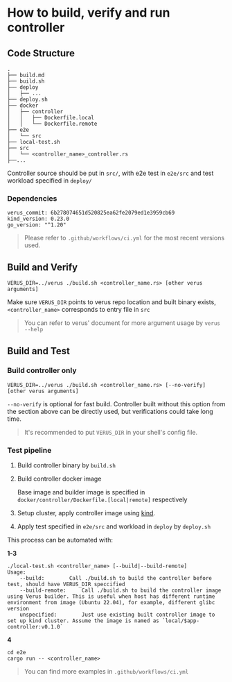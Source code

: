 # How to build, verify and run controller

## Code Structure

```
.
├── build.md
├── build.sh
├── deploy
│   ├── ...
├── deploy.sh
├── docker
│   ├── controller
│   │   ├── Dockerfile.local
│   │   └── Dockerfile.remote
├── e2e
│   └── src
├── local-test.sh
├── src
│   └── <controller_name>_controller.rs
├──...
```

Controller source should be put in `src/`, with e2e test in `e2e/src` and test workload specified in `deploy/`

### Dependencies

```
verus_commit: 6b278074651d520825ea62fe2079ed1e3959cb69
kind_version: 0.23.0
go_version: "^1.20"
```

> Please refer to `.github/workflows/ci.yml` for the most recent versions used.

## Build and Verify

 `VERUS_DIR=../verus ./build.sh <controller_name.rs> [other verus arguments]` 

Make sure `VERUS_DIR` points to verus repo location and built binary exists, `<controller_name>` corresponds to entry file in `src`

> You can refer to verus' document for more argument usage by `verus --help`

## Build and Test

### Build controller only

`VERUS_DIR=../verus ./build.sh <controller_name.rs> [--no-verify] [other verus arguments]`

`--no-verify` is optional for fast build. Controller built without this option from the section above can be directly used, but verifications could take long time.

> It's recommended to put `VERUS_DIR` in your shell's config file.

### Test pipeline

1. Build controller binary by `build.sh`
2. Build controller docker image

   Base image and builder image is specified in `docker/controller/Dockerfile.[local|remote]` respectively
3. Setup cluster, apply controller image using [kind](https://kind.sigs.k8s.io/).
4. Apply test specified in `e2e/src` and workload in `deploy` by `deploy.sh`

This process can be automated with:

**1-3**

```
./local-test.sh <controller_name> [--build|--build-remote]
Usage:
	--build:		Call ./build.sh to build the controller before test, should have VERUS_DIR speccified
	--build-remote:		Call ./build.sh to build the controller image using Verus builder. This is useful when host has different runtime environment from image (Ubuntu 22.04), for example, different glibc version
	unspecified:		Just use existing built controller image to set up kind cluster. Assume the image is named as `local/$app-controller:v0.1.0`
```

**4**
```
cd e2e
cargo run -- <controller_name>
```

> You can find more examples in `.github/workflows/ci.yml`
